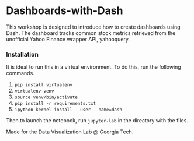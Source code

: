 # Dashboards-with-Dash
This workshop is designed to introduce how to create dashboards using Dash. The dashboard tracks common stock metrics retrieved from the unofficial Yahoo Finance wrapper API, yahooquery.

### Installation
It is ideal to run this in a virtual environment. To do this, run the following commands.
1. `pip install virtualenv`
2. `virtualenv venv`
3. `source venv/bin/activate`
4. `pip install -r requirements.txt`
5. `ipython kernel install --user --name=dash`

Then to launch the notebook, run `jupyter-lab` in the directory with the files.

Made for the Data Visualization Lab @ Georgia Tech.
